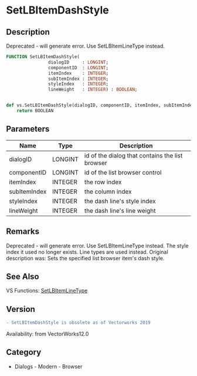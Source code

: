 # SetLBItemDashStyle

## Description
Deprecated - will generate error. Use SetLBItemLineType instead.

```pascal
FUNCTION SetLBItemDashStyle(
				dialogID     : LONGINT;
				componentID  : LONGINT;
				itemIndex    : INTEGER;
				subItemIndex : INTEGER;
				styleIndex   : INTEGER;
				lineWeight   : INTEGER) : BOOLEAN;
```

```python

def vs.SetLBItemDashStyle(dialogID, componentID, itemIndex, subItemIndex, styleIndex, lineWeight):
    return BOOLEAN
```

## Parameters
|Name|Type|Description|
|---|---|---|
|dialogID|LONGINT|id of the dialog that contains the list browser|
|componentID|LONGINT|id of the list browser control|
|itemIndex|INTEGER|the row index|
|subItemIndex|INTEGER|the column index|
|styleIndex|INTEGER|the dash line's style index|
|lineWeight|INTEGER|the dash line's line weight|

## Remarks
Deprecated - will generate error. Use SetLBItemLineType instead. The style index it used no longer exists. Line types are used instead. Original description was: Sets the specified list browser item's dash style.

## See Also
VS Functions:
[SetLBItemLineType](SetLBItemLineType.md)

## Version
```diff
- SetLBItemDashStyle is obsolete as of Vectorworks 2019
```

Availability: from VectorWorks12.0
## Category
* Dialogs - Modern - Browser

